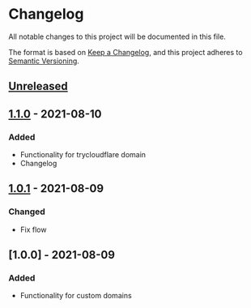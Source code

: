 # Changelog

All notable changes to this project will be documented in this file.

The format is based on [Keep a Changelog][keepachangelog],
and this project adheres to [Semantic Versioning][semver].

## [Unreleased]

## [1.1.0] - 2021-08-10

### Added

- Functionality for trycloudflare domain
- Changelog

## [1.0.1] - 2021-08-09

### Changed

- Fix flow

## [1.0.0] - 2021-08-09

### Added

- Functionality for custom domains

[unreleased]: https://github.com/w35l3y/hassio-addons/compare/v1.1.0...HEAD
[1.1.0]: https://github.com/w35l3y/hassio-addons/compare/v1.0.1-1...v1.1.0
[1.0.1]: https://github.com/w35l3y/hassio-addons/releases/tag/v1.0.1-1
[semver]: https://semver.org/spec/v2.0.0.html
[keepachangelog]: https://keepachangelog.com/en/1.0.0/
